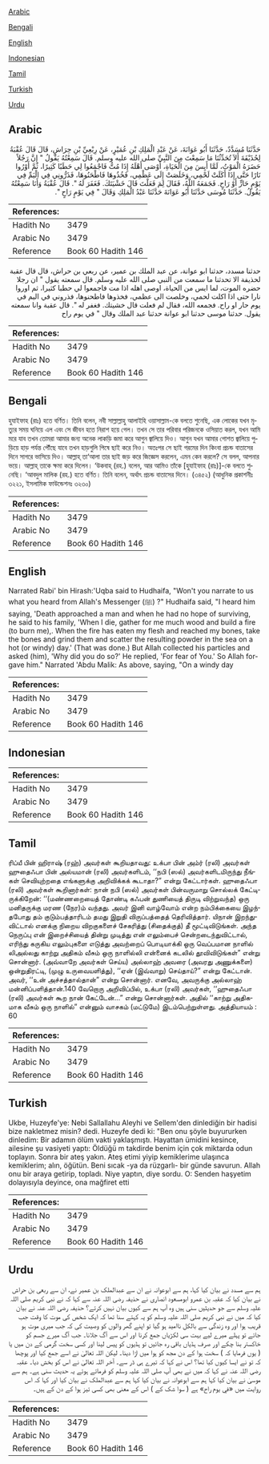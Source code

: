 [Arabic](#arabic)

[Bengali](#bengali)

[English](#english)

[Indonesian](#indonesian)

[Tamil](#tamil)

[Turkish](#turkish)

[Urdu](#urdu)

## Arabic


<div dir="rtl" lang="ar" style={{fontSize:'larger',backgroundColor:'#f8f9fa',padding:20}}>
حَدَّثَنَا مُسَدَّدٌ، حَدَّثَنَا أَبُو عَوَانَةَ، عَنْ عَبْدِ الْمَلِكِ بْنِ عُمَيْرٍ، عَنْ رِبْعِيِّ بْنِ حِرَاشٍ، قَالَ قَالَ عُقْبَةُ لِحُذَيْفَةَ أَلاَ تُحَدِّثُنَا مَا سَمِعْتَ مِنَ النَّبِيِّ صلى الله عليه وسلم‏.‏ قَالَ سَمِعْتُهُ يَقُولُ ‏"‏ إِنَّ رَجُلاً حَضَرَهُ الْمَوْتُ، لَمَّا أَيِسَ مِنَ الْحَيَاةِ، أَوْصَى أَهْلَهُ إِذَا مُتُّ فَاجْمَعُوا لِي حَطَبًا كَثِيرًا، ثُمَّ أَوْرُوا نَارًا حَتَّى إِذَا أَكَلَتْ لَحْمِي، وَخَلَصَتْ إِلَى عَظْمِي، فَخُذُوهَا فَاطْحَنُوهَا، فَذَرُّونِي فِي الْيَمِّ فِي يَوْمٍ حَارٍّ أَوْ رَاحٍ‏.‏ فَجَمَعَهُ اللَّهُ، فَقَالَ لِمَ فَعَلْتَ قَالَ خَشْيَتَكَ‏.‏ فَغَفَرَ لَهُ ‏"‏‏.‏ قَالَ عُقْبَةُ وَأَنَا سَمِعْتُهُ يَقُولُ‏.‏ حَدَّثَنَا مُوسَى حَدَّثَنَا أَبُو عَوَانَةَ حَدَّثَنَا عَبْدُ الْمَلِكِ وَقَالَ ‏"‏ فِي يَوْمٍ رَاحٍ ‏"‏‏.‏
</div>
<div style={{backgroundColor:'#f8f9fa',padding:20, marginBottom: 10}}><table> <thead> <tr> <th>References:</th> <th></th> </tr> </thead> <tbody><tr><td>Hadith No</td><td>3479</td></tr><tr><td>Arabic No</td><td>3479</td></tr><tr><td>Reference</td><td>Book 60 Hadith 146</td></tr></tbody></table></div>


<div dir="rtl" lang="ar" style={{fontSize:'larger',backgroundColor:'#f8f9fa',padding:20}}>
حدثنا مسدد، حدثنا ابو عوانة، عن عبد الملك بن عمير، عن ربعي بن حراش، قال قال عقبة لحذيفة الا تحدثنا ما سمعت من النبي صلى الله عليه وسلم. قال سمعته يقول " ان رجلا حضره الموت، لما ايس من الحياة، اوصى اهله اذا مت فاجمعوا لي حطبا كثيرا، ثم اوروا نارا حتى اذا اكلت لحمي، وخلصت الى عظمي، فخذوها فاطحنوها، فذروني في اليم في يوم حار او راح. فجمعه الله، فقال لم فعلت قال خشيتك. فغفر له ". قال عقبة وانا سمعته يقول. حدثنا موسى حدثنا ابو عوانة حدثنا عبد الملك وقال " في يوم راح
</div>
<div style={{backgroundColor:'#f8f9fa',padding:20, marginBottom: 10}}><table> <thead> <tr> <th>References:</th> <th></th> </tr> </thead> <tbody><tr><td>Hadith No</td><td>3479</td></tr><tr><td>Arabic No</td><td>3479</td></tr><tr><td>Reference</td><td>Book 60 Hadith 146</td></tr></tbody></table></div>

## Bengali


<div dir="ltr" lang="bn" style={{fontSize:'larger',backgroundColor:'#f8f9fa',padding:20}}>
হুযাইফাহ (রাঃ) হতে বর্ণিত। তিনি বলেন, নবী সাল্লাল্লাহু আলাইহি ওয়াসাল্লাম-কে বলতে শুনেছি, এক লোকের যখন মৃত্যুর সময় ঘনিয়ে এল এবং সে জীবন হতে নিরাশ হয়ে গেল। তখন সে তার পরিবার পরিজনকে ওসিয়াত করল, যখন আমি মরে যাব তখন তোমরা আমার জন্য অনেক লাকড়ি জমা করে আগুন জ্বালিয়ে দিও। আগুন যখন আমার গোশত জ্বালিয়ে পুড়িয়ে হাড় পর্যন্ত পৌঁছে যাবে তখন হাড়গুলি পিষে ছাই করে নিও। অতঃপর সে ছাই গরমের দিন কিংবা প্রচন্ড বাতাসের দিনে সাগরে ভাসিয়ে দিও। আল্লাহ্ তা‘আলা তার ছাই জড় করে জিজ্ঞেস করলেন, এমন কেন করলে? সে বলল, আপনার ভয়ে। আল্লাহ্ তাকে ক্ষমা করে দিলেন। ‘উকবাহ্ (রহ.) বলেন, আর আমিও তাঁকে [হুযাইফাহ (রাঃ)]-কে বলতে শুনেছি। ‘আবদুল মালিক (রহ.) হতে বর্ণিত। তিনি বলেন, অর্থাৎ প্রচন্ড বাতাসের দিনে। (৩৪৫২) (আধুনিক প্রকাশনীঃ ৩২২১, ইসলামিক ফাউন্ডেশনঃ ৩২৩০)
</div>
<div style={{backgroundColor:'#f8f9fa',padding:20, marginBottom: 10}}><table> <thead> <tr> <th>References:</th> <th></th> </tr> </thead> <tbody><tr><td>Hadith No</td><td>3479</td></tr><tr><td>Arabic No</td><td>3479</td></tr><tr><td>Reference</td><td>Book 60 Hadith 146</td></tr></tbody></table></div>

## English


<div dir="ltr" lang="en" style={{fontSize:'larger',backgroundColor:'#f8f9fa',padding:20}}>
Narrated Rabi' bin Hirash:'Uqba said to Hudhaifa, "Won't you narrate to us what you heard from Allah's Messenger (ﷺ) ?" Hudhaifa said, "I heard him saying, 'Death approached a man and when he had no hope of surviving, he said to his family, 'When I die, gather for me much wood and build a fire (to burn me),. When the fire has eaten my flesh and reached my bones, take the bones and grind them and scatter the resulting powder in the sea on a hot (or windy) day.' (That was done.) But Allah collected his particles and asked (him), 'Why did you do so?' He replied, 'For fear of You.' So Allah forgave him." Narrated 'Abdu Malik: As above, saying, "On a windy day
</div>
<div style={{backgroundColor:'#f8f9fa',padding:20, marginBottom: 10}}><table> <thead> <tr> <th>References:</th> <th></th> </tr> </thead> <tbody><tr><td>Hadith No</td><td>3479</td></tr><tr><td>Arabic No</td><td>3479</td></tr><tr><td>Reference</td><td>Book 60 Hadith 146</td></tr></tbody></table></div>

## Indonesian


<div dir="ltr" lang="id" style={{fontSize:'larger',backgroundColor:'#f8f9fa',padding:20}}>

</div>
<div style={{backgroundColor:'#f8f9fa',padding:20, marginBottom: 10}}><table> <thead> <tr> <th>References:</th> <th></th> </tr> </thead> <tbody><tr><td>Hadith No</td><td>3479</td></tr><tr><td>Arabic No</td><td>3479</td></tr><tr><td>Reference</td><td>Book 60 Hadith 146</td></tr></tbody></table></div>

## Tamil


<div dir="ltr" lang="ta" style={{fontSize:'larger',backgroundColor:'#f8f9fa',padding:20}}>
ரிப்யீ பின் ஹிராஷ் (ரஹ்) அவர்கள் கூறியதாவது: உக்பா பின் அம்ர் (ரலி) அவர்கள் ஹுதைஃபா பின் அல்யமான் (ரலி) அவர்களிடம், ‘‘நபி (ஸல்) அவர்களிடமிருந்து நீங்கள் செவியுற்றதை எங்களுக்கு அறிவிக்கக் கூடாதா?” என்று கேட்டார்கள். ஹுதைஃபா (ரலி) அவர்கள் கூறினார்கள்: நான் நபி (ஸல்) அவர்கள் பின்வருமாறு சொல்லக் கேட்டிருக்கிறேன்: ‘‘(மண்ணறையைத் தோண்டி கஃபன் துணியைத் திருடி விற்றுவந்த) ஒரு மனிதருக்கு மரண (நேர)ம் வந்தது. அவர் இனி வாழ்வோம் என்ற நம்பிக்கையை இழந்தபோது தம் குடும்பத்தாரிடம் தமது இறுதி விருப்பத்தைத் தெரிவித்தார். யிநான் இறந்துவிட்டால் எனக்கு நிறைய விறகுகளைச் சேகரித்து (சிதைக்குத்) தீ மூட்டிவிடுங்கள். அந்த நெருப்பு என் இறைச்சியைத் தின்று முடித்து என் எலும்பைச் சென்றடைந்துவிட்டால், எரிந்து கருகிய எலும்புகளை எடுத்து அவற்றைப் பொடியாக்கி ஒரு வெப்பமான நாளில் லிஅல்லது காற்று அதிகம் வீசும் ஒரு நாளில்லி என்னைக் கடலில் தூவிவிடுங்கள்” என்று சொன்னார். (அவ்வாறே அவர்கள் செய்ய) அல்லாஹ் அவரை (அவரது அணுக்களை) ஒன்றுதிரட்டி, (முழு உருவையளித்து), ‘‘ஏன் (இவ்வாறு) செய்தாய்?” என்று கேட்டான். அவர், ‘‘உன் அச்சத்தால்தான்” என்று சொன்னார். எனவே, அவருக்கு அல்லாஹ் மன்னிப்பளித்தான்.140 வேறொரு அறிவிப்பில், உக்பா (ரலி) அவர்கள், ‘‘ஹுதைஃபா (ரலி) அவர்கள் கூற நான் கேட்டேன்...” என்று சொன்னார்கள். அதில் ‘‘காற்று அதிகமாக வீசும் ஒரு நாளில்” என்னும் வாசகம் (மட்டுமே) இடம்பெற்றுள்ளது. அத்தியாயம் : 60
</div>
<div style={{backgroundColor:'#f8f9fa',padding:20, marginBottom: 10}}><table> <thead> <tr> <th>References:</th> <th></th> </tr> </thead> <tbody><tr><td>Hadith No</td><td>3479</td></tr><tr><td>Arabic No</td><td>3479</td></tr><tr><td>Reference</td><td>Book 60 Hadith 146</td></tr></tbody></table></div>

## Turkish


<div dir="ltr" lang="tr" style={{fontSize:'larger',backgroundColor:'#f8f9fa',padding:20}}>
Ukbe, Huzeyfe'ye: Nebi Sallallahu Aleyhi ve Sellem'den dinlediğin bir hadisi bize nakletmez misin? dedi. Huzeyfe dedi ki: "Ben onu şöyle buyururken dinledim: Bir adamın ölüm vakti yaklaşmıştı. Hayattan ümidini kesince, ailesine şu vasiyeti yaptı: Öldüğü m takdirde benim için çok miktarda odun toplayın. Sonra bir ateş yakın. Ateş etimi yiyip kemiklerime ulaşınca kemiklerim; alın, öğütün. Beni sıcak -ya da rüzgarlı- bir günde savurun. Allah onu bir araya getirip, topladı. Niye yaptın, diye sordu. O: Senden haşyetim dolayısıyla deyince, ona mağfiret etti
</div>
<div style={{backgroundColor:'#f8f9fa',padding:20, marginBottom: 10}}><table> <thead> <tr> <th>References:</th> <th></th> </tr> </thead> <tbody><tr><td>Hadith No</td><td>3479</td></tr><tr><td>Arabic No</td><td>3479</td></tr><tr><td>Reference</td><td>Book 60 Hadith 146</td></tr></tbody></table></div>

## Urdu


<div dir="rtl" lang="ur" style={{fontSize:'larger',backgroundColor:'#f8f9fa',padding:20}}>
ہم سے مسدد نے بیان کیا کہا، ہم سے ابوعوانہ نے ان سے عبدالملک بن عمیر نے، ان سے ربعی بن حراش نے بیان کیا کہ عقبہ بن عمرو ابومسعود انصاری نے حذیفہ رضی اللہ عنہ سے کہا کہ نے نبی کریم صلی اللہ علیہ وسلم سے جو حدیثیں سنی ہیں وہ آپ ہم سے کیوں بیان نہیں کرتے؟ حذیفہ رضی اللہ عنہ نے بیان کیا کہ میں نے نبی کریم صلی اللہ علیہ وسلم کو یہ کہتے سنا تھا کہ ایک شخص کی موت کا وقت جب قریب ہوا اور وہ زندگی سے بالکل ناامید ہو گیا تو اپنے گھر والوں کو وصیت کی کہ جب میری موت ہو جائے تو پہلے میرے لیے بہت سی لکڑیاں جمع کرنا اور اس سے آگ جلانا۔ جب آگ میرے جسم کو خاکستر بنا چکے اور صرف ہڈیاں باقی رہ جائیں تو ہڈیوں کو پیس لینا اور کسی سخت گرمی کے دن میں یا ( یوں فرمایا کہ ) سخت ہوا کے دن مجھ کو ہوا میں اڑا دینا۔ لیکن اللہ تعالیٰ نے اسے جمع کیا اور پوچھا کہ تو نے ایسا کیوں کیا تھا؟ اس نے کہا کہ تیرے ہی ڈر سے۔ آخر اللہ تعالیٰ نے اس کو بخش دیا۔ عقبہ رضی اللہ عنہ نے کہا کہ میں نے بھی آپ صلی اللہ علیہ وسلم کو فرماتے ہوئے یہ حدیث سنی ہے۔ ہم سے موسیٰ نے بیان کیا کہا ہم سے ابوعوانہ نے بیان کیا کہا ہم سے عبدالملک نے بیان کیا اور کہا کہ اس روایت میں «في يوم راح» ہے ( سوا شک کے ) اس کے معنی بھی کسی تیز ہوا کے دن کے ہیں۔
</div>
<div style={{backgroundColor:'#f8f9fa',padding:20, marginBottom: 10}}><table> <thead> <tr> <th>References:</th> <th></th> </tr> </thead> <tbody><tr><td>Hadith No</td><td>3479</td></tr><tr><td>Arabic No</td><td>3479</td></tr><tr><td>Reference</td><td>Book 60 Hadith 146</td></tr></tbody></table></div>